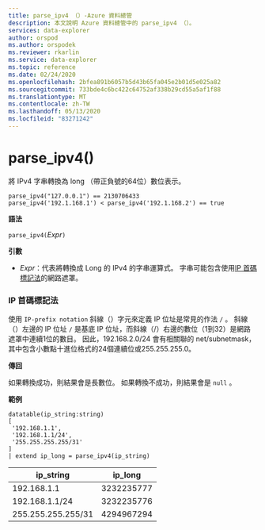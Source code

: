 ```yaml
---
title: parse_ipv4 （）-Azure 資料總管
description: 本文說明 Azure 資料總管中的 parse_ipv4 （）。
services: data-explorer
author: orspod
ms.author: orspodek
ms.reviewer: rkarlin
ms.service: data-explorer
ms.topic: reference
ms.date: 02/24/2020
ms.openlocfilehash: 2bfea891b6057b5d43b65fa045e2b01d5e025a82
ms.sourcegitcommit: 733bde4c6bc422c64752af338b29cd55a5af1f88
ms.translationtype: MT
ms.contentlocale: zh-TW
ms.lasthandoff: 05/13/2020
ms.locfileid: "83271242"
---
```

# <a name="parse_ipv4"></a>parse_ipv4()

將 IPv4 字串轉換為 long （帶正負號的64位）數位表示。

```kusto
parse_ipv4("127.0.0.1") == 2130706433
parse_ipv4('192.1.168.1') < parse_ipv4('192.1.168.2') == true
```

**語法**

`parse_ipv4(`*Expr*`)`

**引數**

* *Expr*：代表將轉換成 Long 的 IPv4 的字串運算式。 字串可能包含使用[IP 首碼標記法](#ip-prefix-notation)的網路遮罩。

### <a name="ip-prefix-notation"></a>IP 首碼標記法

使用 `IP-prefix notation` 斜線（）字元來定義 IP 位址是常見的作法 `/` 。
斜線（）左邊的 IP 位址 `/` 是基底 IP 位址，而斜線（/）右邊的數位（1到32）是網路遮罩中連續1位的數目。 因此，192.168.2.0/24 會有相關聯的 net/subnetmask，其中包含小數點十進位格式的24個連續位或255.255.255.0。

**傳回**

如果轉換成功，則結果會是長數位。
如果轉換不成功，則結果會是 `null` 。
 
**範例**

<!-- csl: https://help.kusto.windows.net/Samples -->
```kusto
datatable(ip_string:string)
[
 '192.168.1.1',
 '192.168.1.1/24',
 '255.255.255.255/31'
]
| extend ip_long = parse_ipv4(ip_string)
```

|ip_string|ip_long|
|---|---|
|192.168.1.1|3232235777|
|192.168.1.1/24|3232235776|
|255.255.255.255/31|4294967294|
